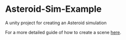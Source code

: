 # Asteroid-Sim-Example
A unity project for creating an Asteroid simulation

For a more detailed guide of how to create a scene [here](https://github.com/m0nologuer/Asteroid-Unity/blob/master/SceneGuide.md).
